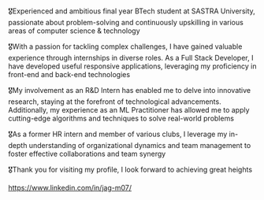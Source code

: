 🎖️Experienced and ambitious final year BTech student at SASTRA University, passionate about problem-solving and continuously upskilling in various areas of computer science & technology
 
🎖️With a passion for tackling complex challenges, I have gained valuable experience through internships in diverse roles. As a Full Stack Developer, I have developed useful responsive applications, leveraging my proficiency in front-end and back-end technologies

🎖️My involvement as an R&D Intern has enabled me to delve into innovative research, staying at the forefront of technological advancements. Additionally, my experience as an ML Practitioner has allowed me to apply cutting-edge algorithms and techniques to solve real-world problems

🎖️As a former HR intern and member of various clubs, I leverage my in-depth understanding of organizational dynamics and team management to foster effective collaborations and team synergy

🎖️Thank you for visiting my profile, I look forward to achieving great heights

https://www.linkedin.com/in/jag-m07/


<!---
Jagadeeshwaran07/Jagadeeshwaran07 is a ✨ special ✨ repository because its `README.md` (this file) appears on your GitHub profile.
You can click the Preview link to take a look at your changes.
--->
